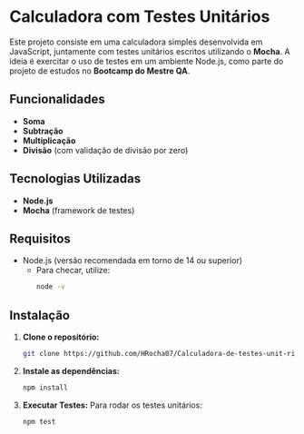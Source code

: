 # Calculadora com Testes Unitários

Este projeto consiste em uma calculadora simples desenvolvida em JavaScript, juntamente com testes unitários escritos utilizando o **Mocha**. A ideia é exercitar o uso de testes em um ambiente Node.js, como parte do projeto de estudos no **Bootcamp do Mestre QA**.

## Funcionalidades

- **Soma**  
- **Subtração**  
- **Multiplicação**  
- **Divisão** (com validação de divisão por zero)

## Tecnologias Utilizadas

- **Node.js**  
- **Mocha** (framework de testes)

## Requisitos

- Node.js (versão recomendada em torno de 14 ou superior)  
  - Para checar, utilize:
    ```bash
    node -v
    ```

## Instalação

1. **Clone o repositório:**
   ```bash
   git clone https://github.com/HRocha07/Calculadora-de-testes-unit-rios.git
   ```
2. **Instale as dependências:**
   ```bash
   npm install
   ```
3. **Executar Testes:**
Para rodar os testes unitários:
   ```bash
   npm test
   ```

